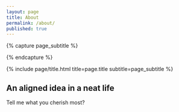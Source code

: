 ```yaml
---
layout: page
title: About
permalink: /about/
published: true
---
```


<div class="page" markdown="1">

{% capture page_subtitle %}
<!--<img
    class="me"
    alt="{{ author.name }}"
    src="{{ site.author.photo | relative_url }}"
    srcset="{{ site.author.photo2x | relative_url }} 2x"
/>-->
{% endcapture %}

{% include page/title.html title=page.title subtitle=page_subtitle %}

## An aligned idea in a neat life 

Tell me what you cherish most?

</div>
